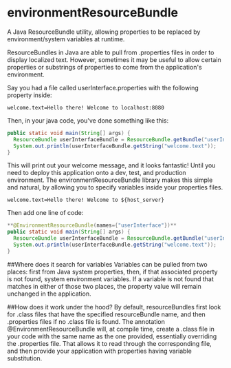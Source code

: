 # environmentResourceBundle
A Java ResourceBundle utility, allowing properties to be replaced by environment/system variables at runtime.

ResourceBundles in Java are able to pull from .properties files in order to display localized text. However, sometimes it may be useful
to allow certain properties or substrings of properties to come from the application's environment.

Say you had a file called userInterface.properties with the following property inside:
```
welcome.text=Hello there! Welcome to localhost:8080
```

Then, in your java code, you've done something like this:
```java
public static void main(String[] args) {
  ResourceBundle userInterfaceBundle = ResourceBundle.getBundle("userInterface");
  System.out.println(userInterfaceBundle.getString("welcome.text"));
}
```

This will print out your welcome message, and it looks fantastic! Until you need to deploy this application onto a dev, test, and 
production environment. The environmentResourceBundle library makes this simple and natural, by allowing you to specify variables
inside your properties files.
```
welcome.text=Hello there! Welcome to ${host_server}
```
Then add one line of code:
```java
**@EnvironmentResourceBundle(names={"userInterface"})**
public static void main(String[] args) {
  ResourceBundle userInterfaceBundle = ResourceBundle.getBundle("userInterface");
  System.out.println(userInterfaceBundle.getString("welcome.text"));
}
```

##Where does it search for variables
Variables can be pulled from two places: first from Java system properties, then, if that associated property is not found, system
environment variables. If a variable is not found that matches in either of those two places, the property value will remain unchanged
in the application.

##How does it work under the hood? 
By default, resourceBundles first look for .class files that have the specified resourceBundle name, and then .properties files
if no .class file is found. The annotation @EnvironmentResourceBundle will, at compile time, create a .class file in your 
code with the same name as the one provided, essentially overriding the .properties file. That allows it to read through the corresponding
file, and then provide your application with properties having variable substitution. 
